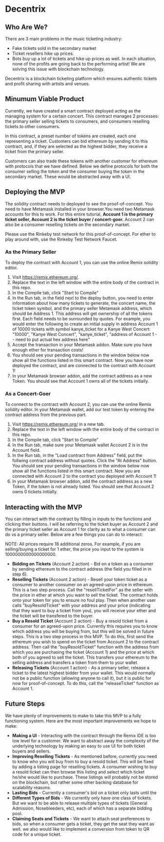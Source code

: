 # Decentrix

## Who Are We?
There are 3 main problems in the music ticketing industry:
  - Fake tickets sold in the secondary market
  - Ticket resellers hike up prices.
  - Bots buy up a lot of tickets and hike up prices as well.
In each situation, none of the profits are going back to the performing artist! We are solving this issue with blockchain technology.

Decentrix is a blockchain ticketing platform which ensures authentic tickets and profit sharing with artists and venues.

## Minumum Viable Product
Currently, we have created a smart contract deployed acting as the managing system for a certain concert. This contract manages 2 processes: the primary seller selling tickets to consumers, and consumers reselling tickets to other consumers. 

In this contract, a preset number of tokens are created, each one representing a ticket. Customers can bid ethereum by sending it to this contract, and, if they are selected as the highest bidder, they receive a ticket from the primary seller.

Customers can also trade these tokens with another customer for ethereum with protocols that we have defined. Below we define protocols for both the consumer selling the token and the consumer buying the token in the secondary market. These would be abstracted away with a UI. 

## Deploying the MVP
The solidity contract needs to deployed to see the proof-of-concept.  You need to have Metamask installed in your browser.You need two Metamask accounts for this to work. For this entire tutorial, **Account 1 is the primary ticket seller, Account 2 is the ticket buyer / concert-goer.** Account 2 can also be a consumer reselling tickets on the secondary market.

Please use the Rinkeby test network for this proof-of-concept. For ether to play around with, use the Rinkeby Test Network Faucet. 

### As the Primary Seller
To deploy the contract with Account 1, you can use the online Remix solidity editor.
  1. Visit https://remix.ethereum.org/.
  2. Replace the text in the left window with the entire body of the contract in this repo.
  3. In the Compile tab, click "Start to Compile"
  4. In the Run tab, in the field next to the deploy button, you need to enter information about how many tickets to generate, the concert name, the ticket token symbol, and the primary seller Metamask address, which should be Address 1. This address will get ownership of all the tokens first. Each field needs to be surrounded by quotes.
     For example, you would enter the following to create an initial supply in address Account 1 of 10000 tickets with symbol kanye_ticket for a Kanye West Concert:
     "10000", "Kanye West Concert", "kanye_ticket", "address of Account 1 -- need to put actual hex address here"
  5. Accept the transaction in your Metamask addon. Make sure you have enough ether for transaction costs!
  6. You should see your pending transactions in the window below now show all the functions listed in this smart contract. Now you have now deployed the contract, and are connected to the contract with Account 1!
  7. In your Metamask browser addon, add the contract address as a new Token. You should see that Account 1 owns all of the tickets initially. 

### As a Concert-Goer
To connect to the contract with Account 2, you can use the online Remix solidity editor.
In your Metamask wallet, add our test token by entering the contract address from the previous part.
  1. Visit https://remix.ethereum.org/ in a new tab. 
  2. Replace the text in the left window with the entire body of the contract in this repo.
  3. In the Compile tab, click "Start to Compile"
  4. In the Run tab, make sure your Metamask wallet Account 2 is in the Account field. 
  5. In the Run tab, in the "Load contract from Address" field, put the follwing contract address without quotes. Click the "At Address" button. 
     You should see your pending transactions in the window below now show all the functions listed in this smart contract. Now you are connected with Account 2 to the contract you deployed with Account 1!
  6. In your Metamask browser addon, add the contract address as a new Token, if the token is not already listed. You should see that Account 2 owns 0 tickets initially.

## Interacting with the MVP
You can interact with the contract by filling in inputs to the functions and clicking their buttons. I will be referring to the ticket buyer as Account 2 and the primary ticket seller as Account 1 for clarity as to what a consumer can do vs a primary seller. Below are a few things you can do to interact:

NOTE: All prices require 18 additional zeros. For example, if you are selling/buying a ticket for 1 ether, the price you input to the system is 1000000000000000000.
  - **Bidding on Tickets** (Account 2 action) - Bid on a token as a consumer by sending ethereum to the contract address (the field you filled in in step 6). 
  - **Reselling Tickets** (Account 2 action) - Resell your token ticket as a consumer to another consumer on an agreed-upon price in ethereum. This is a two step process. Call the "resellTicketFor" as the seller with the price in ether at which you want to sell the ticket. The contract holds onto your token for you to ensure no foul play. Then when another user calls "buyResoldTicket" with your address and your price (indicating that they want to buy a ticket from you), you will receive your ether and the ticket will be transfered to the buyer.
  - **Buy a Resold Ticket** (Account 2 action) - Buy a resold ticket from a consumer for an agreed-upon price. Currently this requires you to know which address you will be buying from, but this will be solved in future steps. This is a two step process in this MVP. To do this, first send the ethereum you wish to spend on the ticket from Account 2 to the contract address. Then call the "buyResoldTicket" function with the address from which you are purchasing the ticket (Account 1) and the price at which both of you agreed to sell the ticket. This transfers your ethereum to the selling address and transfers a token from them to your wallet. 
  - **Releasing Tickets** (Account 1 action) - As a primary seller, release a ticket to the latest highest bidder from your wallet. This would normally not be a public function (allowing anyone to call it), but it is public for now for proof-of-concept. To do this, call the "releaseTicket" function as Account 1.
  
## Future Steps
We have plenty of improvements to make to take this MVP to a fully functioning system. Here are the most important improvements we hope to make:
  - **Making a UI** - Interacting with the contract through the Remix IDE is too low level for a customer. We want to abstract away the complexity of the underlying technology by making an easy to use UI for both ticket buyers and sellers.
  - **Improving Reselling Tickets** - As mentioned before, currently you need to know who you will buy from to buy a resold ticket. This will be fixed by adding a listing page for reselling tickets. A consumer wishing to buy a resold ticket can then browse this listing and select which ticket he/she would like to purchase. These listings will probably not be stored on the blockchain, but rather some other backing database for scalability reasons.
  - **Lasting Bids** - Currently a consumer's bid on a ticket only lasts until the
  - **Different Types of Bids** - We currently only have one class of tickets. But we want to be able to release multiple types of tickets (General Admission, Nosebleeders, etc), each of which has a separate bidding pool.
  - **Claiming Seats and Tickets** - We want to attach seat preferences to bids, so when a consumer gets a ticket, they get the seat they want as well. we also would like to implement a conversion from token to QR code for a unique ticket.

